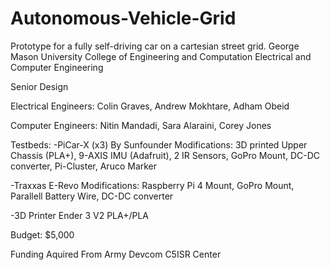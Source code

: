 # Autonomous-Vehicle-Grid
Prototype for a fully self-driving car on a cartesian street grid.
George Mason University College of Engineering and Computation 
Electrical and Computer Engineering 

Senior Design

Electrical Engineers:
  Colin Graves,
  Andrew Mokhtare,
  Adham Obeid

Computer Engineers:
  Nitin Mandadi,
  Sara Alaraini,
  Corey Jones

Testbeds:
-PiCar-X (x3) By Sunfounder
 Modifications:
  3D printed Upper Chassis (PLA+),
  9-AXIS IMU (Adafruit),
  2 IR Sensors,
  GoPro Mount,
  DC-DC converter,
  Pi-Cluster,
  Aruco Marker

-Traxxas E-Revo
 Modifications:
  Raspberry Pi 4 Mount,
  GoPro Mount,
  Parallell Battery Wire,
  DC-DC converter
  
-3D Printer
Ender 3 V2
PLA+/PLA
  
Budget:
$5,000 

Funding Aquired From Army Devcom C5ISR Center
